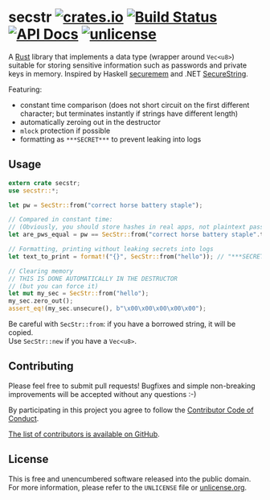 # secstr [![crates.io](https://img.shields.io/crates/v/secstr.svg)](https://crates.io/crates/secstr) [![Build Status](https://img.shields.io/travis/myfreeweb/secstr.svg?style=flat)](https://travis-ci.org/myfreeweb/secstr) [![API Docs](https://img.shields.io/badge/api-docs-yellow.svg?style=flat)](https://myfreeweb.github.io/autodocs/secstr/secstr) [![unlicense](https://img.shields.io/badge/un-license-green.svg?style=flat)](http://unlicense.org)

A [Rust] library that implements a data type (wrapper around `Vec<u8>`) suitable for storing sensitive information such as passwords and private keys in memory.
Inspired by Haskell [securemem] and .NET [SecureString].

Featuring:

- constant time comparison (does not short circuit on the first different character; but terminates instantly if strings have different length)
- automatically zeroing out in the destructor
- `mlock` protection if possible
- formatting as `***SECRET***` to prevent leaking into logs

[Rust]: https://www.rust-lang.org
[securemem]: https://hackage.haskell.org/package/securemem
[SecureString]: http://msdn.microsoft.com/en-us/library/system.security.securestring%28v=vs.110%29.aspx

## Usage

```rust
extern crate secstr;
use secstr::*;

let pw = SecStr::from("correct horse battery staple");

// Compared in constant time:
// (Obviously, you should store hashes in real apps, not plaintext passwords)
let are_pws_equal = pw == SecStr::from("correct horse battery staple".to_string()); // true

// Formatting, printing without leaking secrets into logs
let text_to_print = format!("{}", SecStr::from("hello")); // "***SECRET***"

// Clearing memory
// THIS IS DONE AUTOMATICALLY IN THE DESTRUCTOR
// (but you can force it)
let mut my_sec = SecStr::from("hello");
my_sec.zero_out();
assert_eq!(my_sec.unsecure(), b"\x00\x00\x00\x00\x00");
```

Be careful with `SecStr::from`: if you have a borrowed string, it will be copied.  
Use `SecStr::new` if you have a `Vec<u8>`.

## Contributing

Please feel free to submit pull requests!
Bugfixes and simple non-breaking improvements will be accepted without any questions :-)

By participating in this project you agree to follow the [Contributor Code of Conduct](http://contributor-covenant.org/version/1/2/0/).

[The list of contributors is available on GitHub](https://codeberg.org/valpackett/secstr/graphs/contributors).

## License

This is free and unencumbered software released into the public domain.  
For more information, please refer to the `UNLICENSE` file or [unlicense.org](http://unlicense.org).
